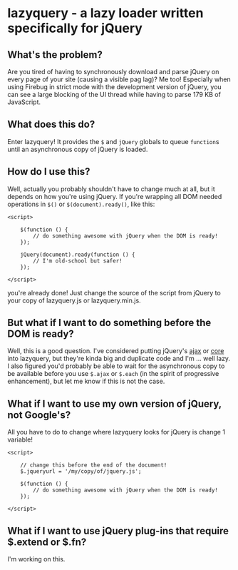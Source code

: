 lazyquery - a lazy loader written specifically for jQuery
=========================================================


What's the problem?
-------------------

Are you tired of having to synchronously download and parse jQuery on every page of your site (causing a visible pag lag)?  Me too!  Especially when using Firebug in strict mode with the development version of jQuery, you can see a large blocking of the UI thread while having to parse 179 KB of JavaScript.

What does this do?
------------------

Enter lazyquery!  It provides the `$` and `jQuery` globals to queue `function`s until an asynchronous copy of jQuery is loaded.

How do I use this?
------------------

Well, actually you probably shouldn't have to change much at all, but it depends on how you're using jQuery.  If you're wrapping all DOM needed operations in `$()` or `$(document).ready()`, like this:

    <script>
        
        $(function () {
            // do something awesome with jQuery when the DOM is ready!
        });

        jQuery(document).ready(function () {
            // I'm old-school but safer!
        });
        
    </script>

you're already done!  Just change the source of the script from jQuery to your copy of lazyquery.js or lazyquery.min.js.  


But what if I want to do something before the DOM is ready?
-----------------------------------------------------------

Well, this is a good question.  I've considered putting jQuery's [ajax](https://github.com/jquery/jquery/blob/master/src/ajax.js) or [core](https://github.com/jquery/jquery/blob/master/src/core.js) into lazyquery, but they're kinda big and duplicate code and I'm ... well lazy.  I also figured you'd probably be able to wait for the asynchronous copy to be available before you use `$.ajax` or `$.each` (in the spirit of progressive enhancement), but let me know if this is not the case.

What if I want to use my own version of jQuery, not Google's?
-------------------------------------------------------------

All you have to do to change where lazyquery looks for jQuery is change 1 variable!

    <script>
        
        // change this before the end of the document!
        $.jqueryurl = '/my/copy/of/jquery.js';

        $(function () {
            // do something awesome with jQuery when the DOM is ready!
        });
        
    </script>

What if I want to use jQuery plug-ins that require $.extend or $.fn?
--------------------------------------------------------------------

I'm working on this.
